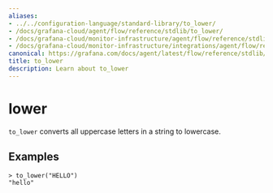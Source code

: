 ```yaml
---
aliases:
- ../../configuration-language/standard-library/to_lower/
- /docs/grafana-cloud/agent/flow/reference/stdlib/to_lower/
- /docs/grafana-cloud/monitor-infrastructure/agent/flow/reference/stdlib/to_lower/
- /docs/grafana-cloud/monitor-infrastructure/integrations/agent/flow/reference/stdlib/to_lower/
canonical: https://grafana.com/docs/agent/latest/flow/reference/stdlib/to_lower/
title: to_lower
description: Learn about to_lower
---
```


# lower

`to_lower` converts all uppercase letters in a string to lowercase.

## Examples

```river
> to_lower("HELLO")
"hello"
```
